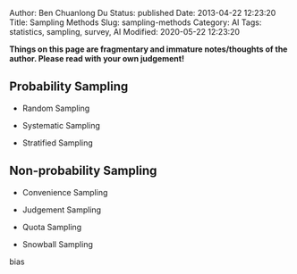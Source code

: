 Author: Ben Chuanlong Du
Status: published
Date: 2013-04-22 12:23:20
Title: Sampling Methods
Slug: sampling-methods
Category: AI
Tags: statistics, sampling, survey, AI
Modified: 2020-05-22 12:23:20

**Things on this page are fragmentary and immature notes/thoughts of the author. Please read with your own judgement!**
 
## Probability Sampling

- Random Sampling

- Systematic Sampling

- Stratified Sampling


## Non-probability Sampling

- Convenience Sampling

- Judgement Sampling

- Quota Sampling 

- Snowball Sampling 

bias

